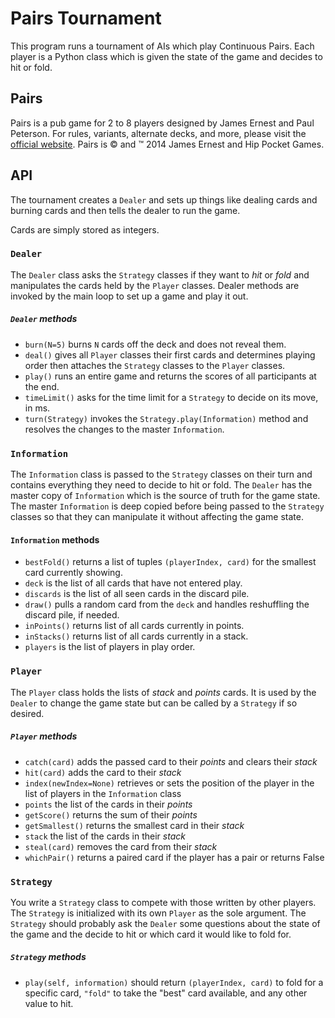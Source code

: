 # Pairs Tournament

This program runs a tournament of AIs which play Continuous Pairs.
  Each player is a Python class which is given the state of the game and decides to hit or fold.

## Pairs
Pairs is a pub game for 2 to 8 players designed by James Ernest and Paul Peterson.
  For rules, variants, alternate decks, and more, please visit the
  [official website](www.playpairs.com).
  Pairs is :copyright: and :tm: 2014 James Ernest and Hip Pocket Games.

## API
The tournament creates a `Dealer` and sets up things like dealing cards and burning cards and then tells the dealer to run the game.

Cards are simply stored as integers.

### `Dealer`
The `Dealer` class asks the `Strategy` classes if they want to *hit* or *fold* and manipulates the cards held by the `Player` classes.
Dealer methods are invoked by the main loop to set up a game and play it out.
##### `Dealer` methods
- `burn(N=5)` burns `N` cards off the deck and does not reveal them.
- `deal()` gives all `Player` classes their first cards and determines playing order then attaches the `Strategy` classes to the `Player` classes.
- `play()` runs an entire game and returns the scores of all participants at the end.
- `timeLimit()` asks for the time limit for a `Strategy` to decide on its move, in ms.
- `turn(Strategy)` invokes the `Strategy.play(Information)` method and resolves the changes to the master `Information`.

### `Information`
The `Information` class is passed to the `Strategy` classes on their turn and contains everything they need to decide to hit or fold.
The `Dealer` has the master copy of `Information` which is the source of truth for the game state.
The master `Information` is deep copied before being passed to the `Strategy` classes so that they can manipulate it without affecting the game state.
#### `Information` methods
- `bestFold()` returns a list of tuples `(playerIndex, card)` for the smallest card currently showing.
- `deck` is the list of all cards that have not entered play.
- `discards` is the list of all seen cards in the discard pile.
- `draw()` pulls a random card from the `deck` and handles reshuffling the discard pile, if needed.
- `inPoints()` returns list of all cards currently in points.
- `inStacks()` returns list of all cards currently in a stack.
- `players` is the list of players in play order.

### `Player`
The `Player` class holds the lists of *stack* and *points* cards.
It is used by the `Dealer` to change the game state but can be called by a `Strategy` if so desired.
##### `Player` methods
  - `catch(card)` adds the passed card to their *points* and clears their *stack*
  - `hit(card)` adds the card to their *stack*
  - `index(newIndex=None)` retrieves or sets the position of the player in the list of players in the `Information` class
  - `points` the list of the cards in their *points*
  - `getScore()` returns the sum of their *points*
  - `getSmallest()` returns the smallest card in their *stack*
  - `stack` the list of the cards in their *stack*
  - `steal(card)` removes the card from their *stack*
  - `whichPair()` returns a paired card if the player has a pair or returns False

### `Strategy`
You write a `Strategy` class to compete with those written by other players.  The `Strategy` is initialized with its own `Player` as the sole argument.  The `Strategy` should probably ask the `Dealer` some questions about the state of the game and the decide to hit or which card it would like to fold for.
##### `Strategy` methods
  - `play(self, information)` should return `(playerIndex, card)` to fold for a specific card, `"fold"` to take the "best" card available, and any other value to hit.
